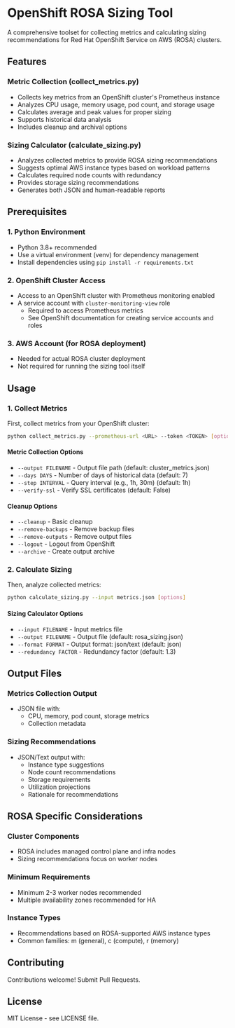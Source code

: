 # OpenShift ROSA Sizing Tool

A comprehensive toolset for collecting metrics and calculating sizing recommendations for Red Hat OpenShift Service on AWS (ROSA) clusters.

## Features

### Metric Collection (collect_metrics.py)
- Collects key metrics from an OpenShift cluster's Prometheus instance
- Analyzes CPU usage, memory usage, pod count, and storage usage
- Calculates average and peak values for proper sizing
- Supports historical data analysis
- Includes cleanup and archival options

### Sizing Calculator (calculate_sizing.py)
- Analyzes collected metrics to provide ROSA sizing recommendations
- Suggests optimal AWS instance types based on workload patterns
- Calculates required node counts with redundancy
- Provides storage sizing recommendations
- Generates both JSON and human-readable reports

## Prerequisites

### 1. Python Environment
- Python 3.8+ recommended
- Use a virtual environment (venv) for dependency management
- Install dependencies using `pip install -r requirements.txt`

### 2. OpenShift Cluster Access
- Access to an OpenShift cluster with Prometheus monitoring enabled
- A service account with `cluster-monitoring-view` role
  - Required to access Prometheus metrics
  - See OpenShift documentation for creating service accounts and roles

### 3. AWS Account (for ROSA deployment)
- Needed for actual ROSA cluster deployment
- Not required for running the sizing tool itself

## Usage

### 1. Collect Metrics

First, collect metrics from your OpenShift cluster:

```bash
python collect_metrics.py --prometheus-url <URL> --token <TOKEN> [options]
```

#### Metric Collection Options

- `--output FILENAME` - Output file path (default: cluster_metrics.json)
- `--days DAYS` - Number of days of historical data (default: 7)
- `--step INTERVAL` - Query interval (e.g., 1h, 30m) (default: 1h)
- `--verify-ssl` - Verify SSL certificates (default: False)

#### Cleanup Options

- `--cleanup` - Basic cleanup
- `--remove-backups` - Remove backup files
- `--remove-outputs` - Remove output files
- `--logout` - Logout from OpenShift
- `--archive` - Create output archive

### 2. Calculate Sizing

Then, analyze collected metrics:

```bash
python calculate_sizing.py --input metrics.json [options]
```

#### Sizing Calculator Options

- `--input FILENAME` - Input metrics file
- `--output FILENAME` - Output file (default: rosa_sizing.json)
- `--format FORMAT` - Output format: json/text (default: json)
- `--redundancy FACTOR` - Redundancy factor (default: 1.3)

## Output Files

### Metrics Collection Output
- JSON file with:
  - CPU, memory, pod count, storage metrics
  - Collection metadata

### Sizing Recommendations
- JSON/Text output with:
  - Instance type suggestions
  - Node count recommendations
  - Storage requirements
  - Utilization projections
  - Rationale for recommendations

## ROSA Specific Considerations

### Cluster Components
- ROSA includes managed control plane and infra nodes
- Sizing recommendations focus on worker nodes

### Minimum Requirements
- Minimum 2-3 worker nodes recommended
- Multiple availability zones recommended for HA

### Instance Types
- Recommendations based on ROSA-supported AWS instance types
- Common families: m (general), c (compute), r (memory)

## Contributing

Contributions welcome! Submit Pull Requests.

## License

MIT License - see LICENSE file.

